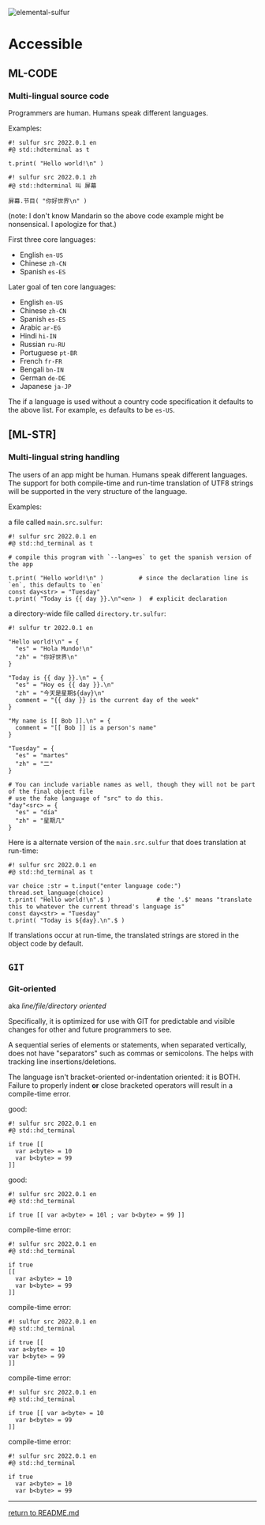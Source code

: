 ![elemental-sulfur](https://upload.wikimedia.org/wikipedia/commons/thumb/8/88/Sulfur_-_El_Desierto_mine%2C_San_Pablo_de_Napa%2C_Daniel_Campos_Province%2C_Potos%C3%AD%2C_Bolivia.jpg/220px-Sulfur_-_El_Desierto_mine%2C_San_Pablo_de_Napa%2C_Daniel_Campos_Province%2C_Potos%C3%AD%2C_Bolivia.jpg "Elemental Sulfer as seen on Wikipedia. Credit: Iifar")

# Accessible

## ML-CODE
### Multi-lingual source code

Programmers are human. Humans speak different languages.

Examples:

```sulfur
#! sulfur src 2022.0.1 en
#@ std::hdterminal as t

t.print( "Hello world!\n" )
```

```sulfur
#! sulfur src 2022.0.1 zh
#@ std::hdterminal 叫 屏幕

屏幕.节目( "你好世界\n" )
```

(note: I don't know Mandarin so the above code example might be nonsensical. I apologize for that.)

First three core languages:

* English `en-US`
* Chinese `zh-CN`
* Spanish `es-ES`

Later goal of ten core languages:

* English `en-US`
* Chinese `zh-CN`
* Spanish `es-ES`
* Arabic `ar-EG`
* Hindi `hi-IN`
* Russian `ru-RU`
* Portuguese `pt-BR`
* French `fr-FR`
* Bengali `bn-IN`
* German `de-DE`
* Japanese `ja-JP`

The if a language is used without a country code specification it defaults to the above list. For example, `es` defaults to be `es-US`.

## [ML-STR] 
### Multi-lingual string handling

The users of an app might be human. Humans speak different languages. The support for both compile-time and run-time translation of UTF8 strings will be supported in the very structure of the language.

Examples:

a file called `main.src.sulfur`:

```sulfur
#! sulfur src 2022.0.1 en
#@ std::hd_terminal as t

# compile this program with `--lang=es` to get the spanish version of the app
  
t.print( "Hello world!\n" )          # since the declaration line is `en`, this defaults to `en`
const day<str> = "Tuesday"
t.print( "Today is {{ day }}.\n"<en> )  # explicit declaration
```

a directory-wide file called `directory.tr.sulfur`:

```sulfur
#! sulfur tr 2022.0.1 en
  
"Hello world!\n" = {
  "es" = "Hola Mundo!\n"
  "zh" = "你好世界\n"
}

"Today is {{ day }}.\n" = {
  "es" = "Hoy es {{ day }}.\n"
  "zh" = "今天是星期${day}\n"
  comment = "{{ day }} is the current day of the week"
}

"My name is [[ Bob ]].\n" = {
  comment = "[[ Bob ]] is a person's name"
}

"Tuesday" = {
  "es" = "martes"
  "zh" = "二"
}

# You can include variable names as well, though they will not be part of the final object file
# use the fake language of "src" to do this.
"day"<src> = {
  "es" = "día"
  "zh" = "星期几"
}
```

Here is a alternate version of the `main.src.sulfur` that does translation at run-time:

```sulfur
#! sulfur src 2022.0.1 en
#@ std::hd_terminal as t

var choice :str = t.input("enter language code:")
thread.set_language(choice)
t.print( "Hello world!\n".$ )             # the '.$' means "translate this to whatever the current thread's language is"
const day<str> = "Tuesday"
t.print( "Today is ${day}.\n".$ )
```

If translations occur at run-time, the translated strings are stored in the object code by default.

## `GIT`
### Git-oriented 

aka *line/file/directory oriented*

Specifically, it is optimized for use with GIT for predictable and visible changes for other and future programmers to see.

A sequential series of elements or statements, when separated vertically, does not have "separators" such as commas or semicolons. The helps with tracking line insertions/deletions.

The language isn't bracket-oriented or-indentation oriented: it is BOTH. Failure to properly indent **or** close bracketed operators will result in a compile-time error.

good:

```sulfur
#! sulfur src 2022.0.1 en
#@ std::hd_terminal

if true [[
  var a<byte> = 10
  var b<byte> = 99
]]
```

good:

```sulfur
#! sulfur src 2022.0.1 en
#@ std::hd_terminal

if true [[ var a<byte> = 10l ; var b<byte> = 99 ]]
```

compile-time error:

```sulfur
#! sulfur src 2022.0.1 en
#@ std::hd_terminal

if true 
[[
  var a<byte> = 10
  var b<byte> = 99
]]
```

compile-time error:

```sulfur
#! sulfur src 2022.0.1 en
#@ std::hd_terminal

if true [[
var a<byte> = 10
var b<byte> = 99
]]
```

compile-time error:

```sulfur
#! sulfur src 2022.0.1 en
#@ std::hd_terminal

if true [[ var a<byte> = 10
  var b<byte> = 99
]]
```

compile-time error:

```sulfur
#! sulfur src 2022.0.1 en
#@ std::hd_terminal

if true
  var a<byte> = 10
  var b<byte> = 99
```

----

[return to README.md](README.md)
